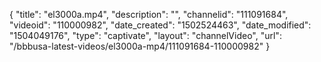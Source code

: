 {
    "title": "el3000a.mp4",
    "description": "",
    "channelid": "111091684",
    "videoid": "110000982",
    "date_created": "1502524463",
    "date_modified": "1504049176",
    "type": "captivate",
    "layout": "channelVideo",
    "url": "\/bbbusa-latest-videos\/el3000a-mp4\/111091684-110000982"
}